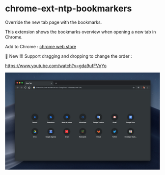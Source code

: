 # chrome-ext-ntp-bookmarkers

Override the new tab page with the bookmarks.

This extension shows the bookmarks overview when opening a new tab in Chrome.

Add to Chrome : [chrome web store
](https://chrome.google.com/webstore/detail/new-tab-page-bookmarks/jafnapncbaamdiooljaibpebonjpgffe)


🚀 New !!! Support dragging and dropping to change the order :

https://www.youtube.com/watch?v=gda9ufFVqYo

[![screenshot.png](screenshot.png?raw=true)](https://chrome.google.com/webstore/detail/new-tab-page-bookmarks/jafnapncbaamdiooljaibpebonjpgffe)
